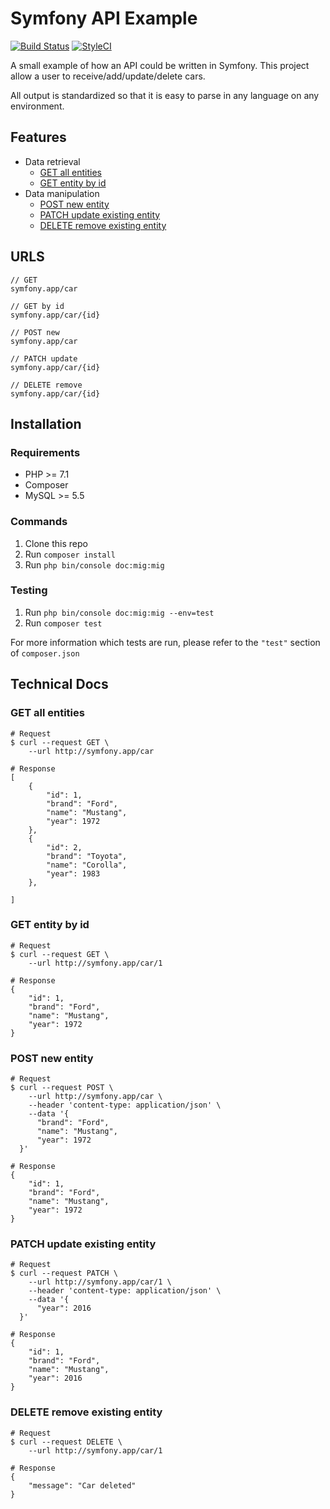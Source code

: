 # Symfony API Example

[![Build Status](https://travis-ci.org/loekiedepo/Symfony-API-Example.svg?branch=master)](https://travis-ci.org/loekiedepo/Symfony-API-Example)
[![StyleCI](https://styleci.io/repos/75643731/shield?branch=master)](https://styleci.io/repos/75643731)

A small example of how an API could be written in Symfony. This project allow a user to receive/add/update/delete cars.

All output is standardized so that it is easy to parse in any language on any environment.

## Features

- Data retrieval
   - [GET all entities](#get-all-entities)
   - [GET entity by id](#get-entity-by-id)
- Data manipulation
   - [POST new entity](#post-new-entity)
   - [PATCH update existing entity](#patch-update-existing-entity)
   - [DELETE remove existing entity](#delete-removing-existing-entity)
   

## URLS

```
// GET
symfony.app/car

// GET by id
symfony.app/car/{id}

// POST new
symfony.app/car

// PATCH update
symfony.app/car/{id}

// DELETE remove
symfony.app/car/{id}
```

## Installation

### Requirements

- PHP >= 7.1
- Composer
- MySQL >= 5.5

### Commands

1. Clone this repo
2. Run `composer install`
3. Run `php bin/console doc:mig:mig`

### Testing

1. Run `php bin/console doc:mig:mig --env=test`
2. Run `composer test`

For more information which tests are run, please refer to the `"test"` section of `composer.json`

## Technical Docs

### GET all entities
```shell
# Request
$ curl --request GET \
    --url http://symfony.app/car
  
# Response
[
    {
        "id": 1,
        "brand": "Ford",
        "name": "Mustang",
        "year": 1972
    },
    {
        "id": 2,
        "brand": "Toyota",
        "name": "Corolla",
        "year": 1983
    },
    
]
```

### GET entity by id
```shell
# Request
$ curl --request GET \
    --url http://symfony.app/car/1
  
# Response
{
    "id": 1,
    "brand": "Ford",
    "name": "Mustang",
    "year": 1972
}
```

### POST new entity
```shell
# Request
$ curl --request POST \
    --url http://symfony.app/car \
    --header 'content-type: application/json' \
    --data '{
	  "brand": "Ford",
	  "name": "Mustang",
	  "year": 1972
  }'
  
# Response
{
    "id": 1,
    "brand": "Ford",
    "name": "Mustang",
    "year": 1972
}
```

### PATCH update existing entity
```shell
# Request
$ curl --request PATCH \
    --url http://symfony.app/car/1 \
    --header 'content-type: application/json' \
    --data '{
      "year": 2016
  }'
  
# Response
{
    "id": 1,
    "brand": "Ford",
    "name": "Mustang",
    "year": 2016
}
```

### DELETE remove existing entity
```shell
# Request
$ curl --request DELETE \
    --url http://symfony.app/car/1

# Response
{
    "message": "Car deleted"
}
```
